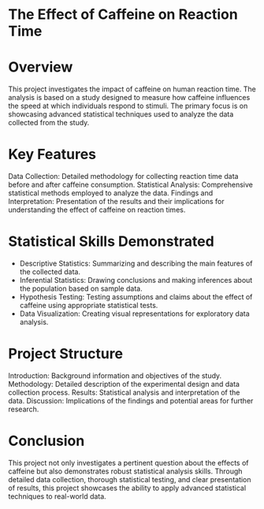 # The Effect of Caffeine on Reaction Time

# Overview
This project investigates the impact of caffeine on human reaction time. The analysis is based on a study designed to measure how caffeine influences the speed at which individuals respond to stimuli. The primary focus is on showcasing advanced statistical techniques used to analyze the data collected from the study.

# Key Features
Data Collection: Detailed methodology for collecting reaction time data before and after caffeine consumption.
Statistical Analysis: Comprehensive statistical methods employed to analyze the data.
Findings and Interpretation: Presentation of the results and their implications for understanding the effect of caffeine on reaction times.

# Statistical Skills Demonstrated
* Descriptive Statistics: Summarizing and describing the main features of the collected data.
* Inferential Statistics: Drawing conclusions and making inferences about the population based on sample data.
* Hypothesis Testing: Testing assumptions and claims about the effect of caffeine using appropriate statistical tests.
* Data Visualization: Creating visual representations for exploratory data analysis.
  
# Project Structure

Introduction: Background information and objectives of the study.
Methodology: Detailed description of the experimental design and data collection process.
Results: Statistical analysis and interpretation of the data.
Discussion: Implications of the findings and potential areas for further research.

# Conclusion
This project not only investigates a pertinent question about the effects of caffeine but also demonstrates robust statistical analysis skills. Through detailed data collection, thorough statistical testing, and clear presentation of results, this project showcases the ability to apply advanced statistical techniques to real-world data.
